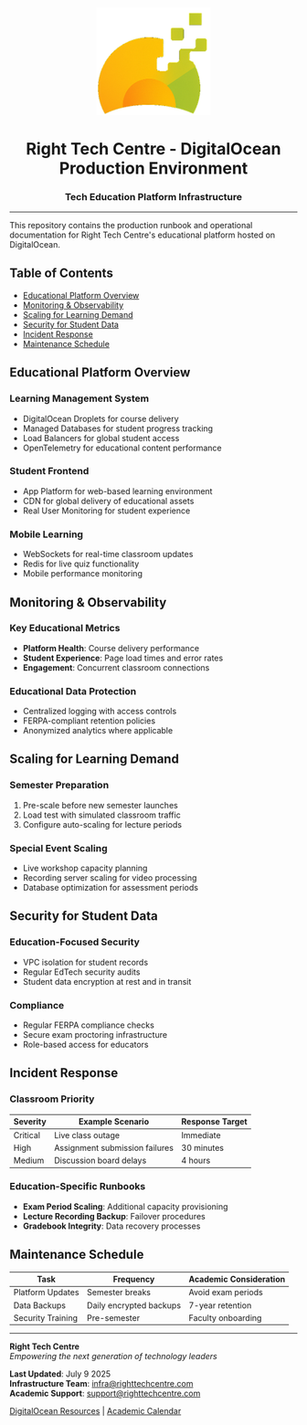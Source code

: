 <p align="center">
  <img src="logo.webp" alt="Right Tech Centre" width="200">
</p>

<h1 align="center">Right Tech Centre - DigitalOcean Production Environment</h1>
<h3 align="center">Tech Education Platform Infrastructure</h3>

---

This repository contains the production runbook and operational documentation for Right Tech Centre's educational platform hosted on DigitalOcean.

## Table of Contents
- [Educational Platform Overview](#educational-platform-overview)
- [Monitoring & Observability](#monitoring--observability)
- [Scaling for Learning Demand](#scaling-for-learning-demand)
- [Security for Student Data](#security-for-student-data)
- [Incident Response](#incident-response)
- [Maintenance Schedule](#maintenance-schedule)

## Educational Platform Overview

### Learning Management System
- DigitalOcean Droplets for course delivery
- Managed Databases for student progress tracking
- Load Balancers for global student access
- OpenTelemetry for educational content performance

### Student Frontend
- App Platform for web-based learning environment
- CDN for global delivery of educational assets
- Real User Monitoring for student experience

### Mobile Learning
- WebSockets for real-time classroom updates
- Redis for live quiz functionality
- Mobile performance monitoring

## Monitoring & Observability

### Key Educational Metrics
- **Platform Health**: Course delivery performance
- **Student Experience**: Page load times and error rates
- **Engagement**: Concurrent classroom connections

### Educational Data Protection
- Centralized logging with access controls
- FERPA-compliant retention policies
- Anonymized analytics where applicable

## Scaling for Learning Demand

### Semester Preparation
1. Pre-scale before new semester launches
2. Load test with simulated classroom traffic
3. Configure auto-scaling for lecture periods

### Special Event Scaling
- Live workshop capacity planning
- Recording server scaling for video processing
- Database optimization for assessment periods

## Security for Student Data

### Education-Focused Security
- VPC isolation for student records
- Regular EdTech security audits
- Student data encryption at rest and in transit

### Compliance
- Regular FERPA compliance checks
- Secure exam proctoring infrastructure
- Role-based access for educators

## Incident Response

### Classroom Priority
| Severity | Example Scenario | Response Target |
|----------|------------------|-----------------|
| Critical | Live class outage | Immediate |
| High | Assignment submission failures | 30 minutes |
| Medium | Discussion board delays | 4 hours |

### Education-Specific Runbooks
- **Exam Period Scaling**: Additional capacity provisioning
- **Lecture Recording Backup**: Failover procedures
- **Gradebook Integrity**: Data recovery processes

## Maintenance Schedule

| Task                      | Frequency  | Academic Consideration |
|---------------------------|------------|------------------------|
| Platform Updates          | Semester breaks | Avoid exam periods |
| Data Backups              | Daily encrypted backups | 7-year retention |
| Security Training         | Pre-semester | Faculty onboarding |

---

**Right Tech Centre**  
*Empowering the next generation of technology leaders*  

**Last Updated**: July 9 2025  
**Infrastructure Team**: infra@righttechcentre.com  
**Academic Support**: support@righttechcentre.com  

[DigitalOcean Resources](https://docs.digitalocean.com/) | [Academic Calendar](https://righttechcentre.com/calendar)
